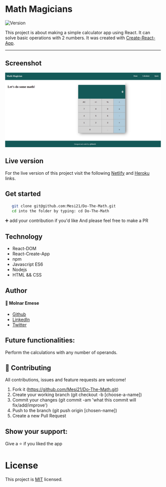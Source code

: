 # Math Magicians

<img alt="Version" src="https://img.shields.io/badge/version-1.0.0-blue.svg?cacheSeconds=2592000" />

This project is about making a simple calculator app using React.
It can solve basic operations with 2 numbers. 
It was created with [Create-React-App](https://github.com/facebook/create-react-app).

---

## Screenshot

![screenshot](/src/styles/screenshot1.png)

## Live version

For the live version of this project visit the following [Netlify](https://velvety-heliotrope-d0b774.netlify.app/) and [Heroku](https://do-the-math-18.herokuapp.com/) links.

## Get started

```bash
   git clone git@github.com:Mesi21/Do-The-Math.git
   cd into the folder by typing: cd Do-The-Math
```

 :heavy_plus_sign: add your contribution if you'd like
 And please feel free to make a PR

## Technology

- React-DOM
- React-Create-App
- npm
- Javascript ES6
- Nodejs
- HTML && CSS

## Author

#### :bust_in_silhouette: Molnar Emese 
  - [Github](https://github.com/Mesi21)
  - [LinkedIn](https://www.linkedin.com/in/emesemesimolnar/)
  - [Twitter](https://twitter.com/buksimesi21) 

## Future functionalities:

Perform the calculations with any number of operands.

## 🤝 Contributing
All contributions, issues and feature requests are welcome!

1. Fork it (https://github.com/Mesi21/Do-The-Math.git)
2. Create your working branch (git checkout -b [choose-a-name])
3. Commit your changes (git commit -am 'what this commit will fix/add/improve')
4. Push to the branch (git push origin [chosen-name])
5. Create a new Pull Request

## Show your support:

Give a :star: if you liked the app

# License
This project is [MIT](license.txt) licensed.
